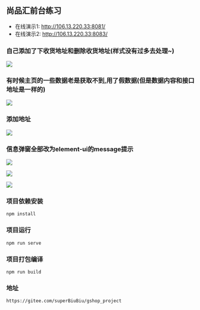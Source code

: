## 尚品汇前台练习

* 在线演示1: http://106.13.220.33:8081/
* 在线演示2: http://106.13.220.33:8083/

### 自己添加了下收货地址和删除收货地址(样式没有过多去处理~)

![](https://dreamos.oss-cn-beijing.aliyuncs.com/gitblog/20220503142230.png)

### 有时候主页的一些数据老是获取不到,用了假数据(但是数据内容和接口地址是一样的)

![](https://dreamos.oss-cn-beijing.aliyuncs.com/gitblog/20220503142423.png)

### 添加地址

![](https://dreamos.oss-cn-beijing.aliyuncs.com/gitblog/20220503142718.png)

### 信息弹窗全部改为element-ui的message提示

![](https://dreamos.oss-cn-beijing.aliyuncs.com/gitblog/20220503142801.png)

![](https://dreamos.oss-cn-beijing.aliyuncs.com/gitblog/20220503142829.png)

![](https://dreamos.oss-cn-beijing.aliyuncs.com/gitblog/20220503142855.png)

### 项目依赖安装

```
npm install
```

### 项目运行
```
npm run serve
```

### 项目打包编译
```
npm run build
```

### 地址

```
https://gitee.com/superBiuBiu/gshop_project
```

